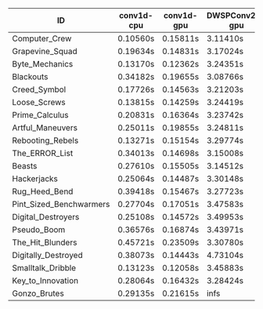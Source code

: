 |ID|conv1d-cpu|conv1d-gpu|DWSPConv2D-gpu|gemm-gpu|avg|
|-|-|-|-|-|-|
|Computer_Crew|0.10560s|0.15811s|3.11410s|1.87610s|1.31348s|
|Grapevine_Squad|0.19634s|0.14831s|3.17024s|1.88130s|1.34905s|
|Byte_Mechanics|0.13170s|0.12362s|3.24351s|1.94245s|1.36032s|
|Blackouts|0.34182s|0.19655s|3.08766s|1.82716s|1.36329s|
|Creed_Symbol|0.17726s|0.14563s|3.21203s|1.96187s|1.37420s|
|Loose_Screws|0.13815s|0.14259s|3.24419s|1.98630s|1.37781s|
|Prime_Calculus|0.20831s|0.16364s|3.23742s|1.91932s|1.38217s|
|Artful_Maneuvers|0.25011s|0.19855s|3.24811s|1.91184s|1.40215s|
|Rebooting_Rebels|0.13271s|0.15154s|3.29774s|2.03939s|1.40534s|
|The_ERROR_List|0.34013s|0.14698s|3.15008s|2.05539s|1.42315s|
|Beasts|0.27610s|0.15505s|3.14512s|2.12121s|1.42437s|
|Hackerjacks|0.25064s|0.14487s|3.30148s|2.02878s|1.43144s|
|Rug_Heed_Bend|0.39418s|0.15467s|3.27723s|2.10051s|1.48165s|
|Pint_Sized_Benchwarmers|0.27704s|0.17051s|3.47583s|2.09126s|1.50366s|
|Digital_Destroyers|0.25108s|0.14572s|3.49953s|2.11955s|1.50397s|
|Pseudo_Boom|0.36576s|0.16874s|3.43971s|2.14319s|1.52935s|
|The_Hit_Blunders|0.45721s|0.23509s|3.30780s|2.18706s|1.54679s|
|Digitally_Destroyed|0.38073s|0.14443s|4.73104s|2.73669s|1.99822s|
|Smalltalk_Dribble|0.13123s|0.12058s|3.45883s|4.72899s|2.10991s|
|Key_to_Innovation|0.28064s|0.16432s|3.28424s|infs|infs|
|Gonzo_Brutes|0.29135s|0.21615s|infs|2.15713s|infs|
